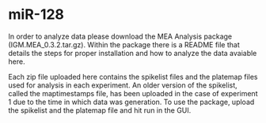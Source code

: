 # miR-128
In order to analyze data please download the MEA Analysis package (IGM.MEA_0.3.2.tar.gz). Within the package there is a README file that details the steps for proper installation and how to analyze the data avaiable here. 

Each zip file uploaded here contains the spikelist files and the platemap files used for analysis in each experiment. An older version of the spikelist, called the maptimestamps file, has been uploaded in the case of experiment 1 due to the time in which data was generation. 
To use the package, upload the spikelist and the platemap file and hit run in the GUI. 

